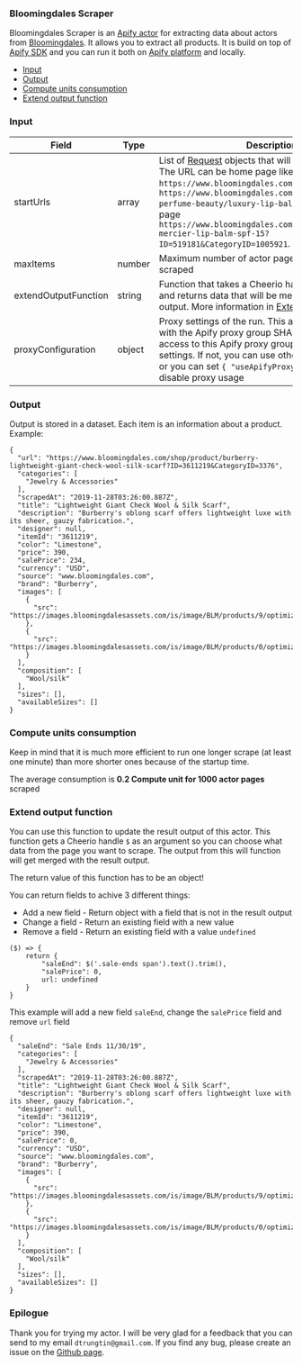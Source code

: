 ### Bloomingdales Scraper

Bloomingdales Scraper is an [Apify actor](https://apify.com/actors) for extracting data about actors from [Bloomingdales](https://www.bloomingdales.com/). It allows you to extract all products. It is build on top of [Apify SDK](https://sdk.apify.com/) and you can run it both on [Apify platform](https://my.apify.com) and locally.

- [Input](#input)
- [Output](#output)
- [Compute units consumption](#compute-units-consumption)
- [Extend output function](#extend-output-function)

### Input

| Field | Type | Description | Default value
| ----- | ---- | ----------- | -------------|
| startUrls | array | List of [Request](https://sdk.apify.com/docs/api/request#docsNav) objects that will be deeply crawled. The URL can be home page like `https://www.bloomingdales.com/` or category page `https://www.bloomingdales.com/shop/makeup-perfume-beauty/luxury-lip-balm?id=1005921` or detail page `https://www.bloomingdales.com/shop/product/laura-mercier-lip-balm-spf-15?ID=519181&CategoryID=1005921`. | `[{ "url": "https://www.bloomingdales.com/" }]`|
| maxItems | number | Maximum number of actor pages that will be scraped | all found |
| extendOutputFunction | string | Function that takes a Cheerio handle ($) as argument and returns data that will be merged with the result output. More information in [Extend output function](#extend-output-function) | |
| proxyConfiguration | object | Proxy settings of the run. This actor works better with the Apify proxy group SHADER. If you have access to this Apify proxy group, leave the default settings. If not, you can use other Apify proxy groups or you can set `{ "useApifyProxy": false" }` to disable proxy usage | `{ "useApifyProxy": true, "apifyProxyGroups": ["SHADER"] }`|

### Output

Output is stored in a dataset. Each item is an information about a product. Example:

```
{
  "url": "https://www.bloomingdales.com/shop/product/burberry-lightweight-giant-check-wool-silk-scarf?ID=3611219&CategoryID=3376",
  "categories": [
    "Jewelry & Accessories"
  ],
  "scrapedAt": "2019-11-28T03:26:00.887Z",
  "title": "Lightweight Giant Check Wool & Silk Scarf",
  "description": "Burberry's oblong scarf offers lightweight luxe with its sheer, gauzy fabrication.",
  "designer": null,
  "itemId": "3611219",
  "color": "Limestone",
  "price": 390,
  "salePrice": 234,
  "currency": "USD",
  "source": "www.bloomingdales.com",
  "brand": "Burberry",
  "images": [
    {
      "src": "https://images.bloomingdalesassets.com/is/image/BLM/products/9/optimized/10295289_fpx.tif"
    },
    {
      "src": "https://images.bloomingdalesassets.com/is/image/BLM/products/0/optimized/10295290_fpx.tif"
    }
  ],
  "composition": [
    "Wool/silk"
  ],
  "sizes": [],
  "availableSizes": []
}
```

### Compute units consumption
Keep in mind that it is much more efficient to run one longer scrape (at least one minute) than more shorter ones because of the startup time.

The average consumption is **0.2 Compute unit for 1000 actor pages** scraped

### Extend output function

You can use this function to update the result output of this actor. This function gets a Cheerio handle `$` as an argument so you can choose what data from the page you want to scrape. The output from this will function will get merged with the result output.

The return value of this function has to be an object!

You can return fields to achive 3 different things:
- Add a new field - Return object with a field that is not in the result output
- Change a field - Return an existing field with a new value
- Remove a field - Return an existing field with a value `undefined`


```
($) => {
    return {
        "saleEnd": $('.sale-ends span').text().trim(),
        "salePrice": 0,
        url: undefined
    }
}
```
This example will add a new field `saleEnd`, change the `salePrice` field and remove `url` field
```
{
  "saleEnd": "Sale Ends 11/30/19",      
  "categories": [
    "Jewelry & Accessories"
  ],
  "scrapedAt": "2019-11-28T03:26:00.887Z",
  "title": "Lightweight Giant Check Wool & Silk Scarf",
  "description": "Burberry's oblong scarf offers lightweight luxe with its sheer, gauzy fabrication.",
  "designer": null,
  "itemId": "3611219",
  "color": "Limestone",
  "price": 390,
  "salePrice": 0,
  "currency": "USD",
  "source": "www.bloomingdales.com",
  "brand": "Burberry",
  "images": [
    {
      "src": "https://images.bloomingdalesassets.com/is/image/BLM/products/9/optimized/10295289_fpx.tif"
    },
    {
      "src": "https://images.bloomingdalesassets.com/is/image/BLM/products/0/optimized/10295290_fpx.tif"
    }
  ],
  "composition": [
    "Wool/silk"
  ],
  "sizes": [],
  "availableSizes": []
}
```

### Epilogue
Thank you for trying my actor. I will be very glad for a feedback that you can send to my email `dtrungtin@gmail.com`. If you find any bug, please create an issue on the [Github page](https://github.com/dtrungtin/actor-bloomingdales-scraper).